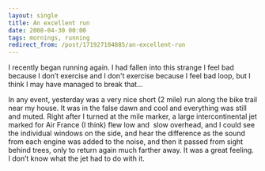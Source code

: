 ```yaml
---
layout: single
title: An excellent run
date: 2008-04-30 00:00
tags: mornings, running
redirect_from: /post/171927104885/an-excellent-run
---
```

I recently began running again. I had fallen into this strange I feel bad because I don&rsquo;t exercise and I don't exercise because I feel bad loop, but I think I may have managed to break that&hellip;

In any event, yesterday was a very nice short (2 mile) run along the bike trail near my house. It was in the false dawn and cool and everything was still and muted. Right after I turned at the mile marker, a large intercontinental jet marked for Air France (I think) flew low and  slow overhead, and I could see the individual windows on the side, and hear the difference as the sound from each engine was added to the noise, and then it passed from sight behind trees, only to return again much farther away. It was a great feeling. I don&rsquo;t know what the jet had to do with it.
